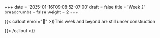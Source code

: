 +++
date = '2025-01-16T09:08:52-07:00'
draft = false
title = 'Week 2'
breadcrumbs = false
weight = 2
+++

{{< callout emoji="🔨" >}}This week and beyond are still under construction</p>{{< /callout >}}
